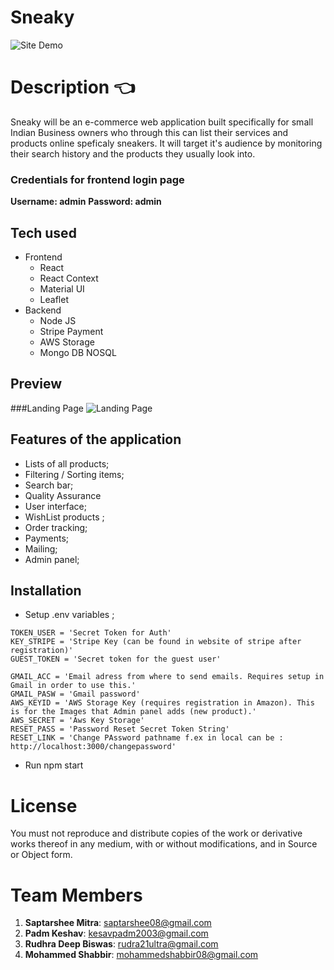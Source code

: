 # Sneaky


![Site Demo](https://devpost.com/software/sneaky-ecom)

# Description :point_left:
Sneaky will be an e-commerce web application built specifically for small Indian Business owners who through this can list their services and products online speficaly sneakers.
It will target it's audience by monitoring their search history and the products they usually look into.
### Credentials for frontend login page
**Username: admin**
**Password: admin**

## Tech used 

- Frontend
  - React
  - React Context
  - Material UI
  - Leaflet
 - Backend 
    - Node JS
    - Stripe Payment
    - AWS Storage
    - Mongo DB NOSQL


## Preview
###Landing Page
![Landing Page](https://github.com/saptarsheemitra/Sneaky-Ecom/blob/main/frontend/public/landing1.png)

## Features of the application
- Lists of all products;
- Filtering / Sorting items;
- Search bar;
- Quality Assurance
- User interface;
- WishList products ;
- Order tracking;
- Payments;
- Mailing;
- Admin panel;

## Installation
- Setup .env variables  ;

```DB_CONNECT = "This is Connection string to MongoDB"
TOKEN_USER = 'Secret Token for Auth'
KEY_STRIPE = 'Stripe Key (can be found in website of stripe after registration)'
GUEST_TOKEN = 'Secret token for the guest user'

GMAIL_ACC = 'Email adress from where to send emails. Requires setup in Gmail in order to use this.'
GMAIL_PASW = 'Gmail password'
AWS_KEYID = 'AWS Storage Key (requires registration in Amazon). This is for the Images that Admin panel adds (new product).'
AWS_SECRET = 'Aws Key Storage'
RESET_PASS = 'Password Reset Secret Token String'
RESET_LINK = 'Change PAssword pathname f.ex in local can be : http://localhost:3000/changepassword'
```
- Run npm start
# License 
You must not reproduce and distribute copies of the work or derivative works thereof in any medium, with or without
modifications, and in Source or Object form.

# Team Members
1. **Saptarshee Mitra**: saptarshee08@gmail.com  
4. **Padm Keshav**: kesavpadm2003@gmail.com
2. **Rudhra Deep Biswas**: rudra21ultra@gmail.com
3. **Mohammed Shabbir**: mohammedshabbir08@gmail.com



